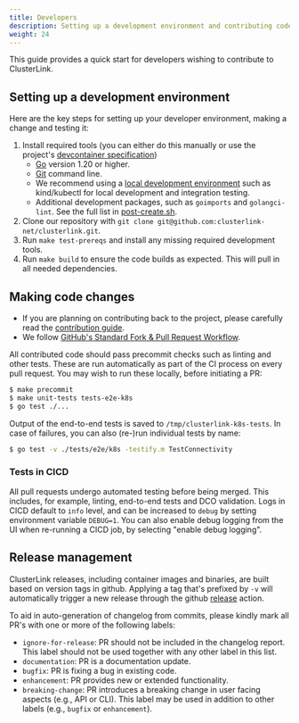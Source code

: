 ```yaml
---
title: Developers
description: Setting up a development environment and contributing code
weight: 24
---
```


This guide provides a quick start for developers wishing to contribute to ClusterLink.

## Setting up a development environment

Here are the key steps for setting up your developer environment, making a change and testing it:

1. Install required tools (you can either do this manually or use the project's
 [devcontainer specification][])
    - [Go][] version 1.20 or higher.
    - [Git][] command line.
    - We recommend using a [local development environment][]  such as kind/kubectl for
      local development and integration testing.
    - Additional development packages, such as `goimports` and `golangci-lint`. See the full list in
      [post-create.sh][].
1. Clone our repository with `git clone git@github.com:clusterlink-net/clusterlink.git`.
1. Run `make test-prereqs` and install any missing required development tools.
1. Run `make build` to ensure the code builds as expected. This will pull in all needed
 dependencies.

## Making code changes

- If you are planning on contributing back to the project, please carefully read the
 [contribution guide][].
- We follow [GitHub's Standard Fork & Pull Request Workflow][].

All contributed code should pass precommit checks such as linting and other tests. These
 are run automatically as part of the CI process on every pull request. You may wish to
 run these locally, before initiating a PR:

```sh
$ make precommit
$ make unit-tests tests-e2e-k8s
$ go test ./...
```

Output of the end-to-end tests is saved to `/tmp/clusterlink-k8s-tests`. In case
 of failures, you can also (re-)run individual tests by name:

```sh
$ go test -v ./tests/e2e/k8s -testify.m TestConnectivity
```

### Tests in CICD

All pull requests undergo automated testing before being merged. This includes, for example,
 linting, end-to-end tests and DCO validation. Logs in CICD default to `info` level, and
 can be increased to `debug` by setting environment variable `DEBUG=1`. You can also enable
 debug logging from the UI when re-running a CICD job, by selecting "enable debug logging".

## Release management

ClusterLink releases, including container images and binaries, are built based
 on version tags in github. Applying a tag that's prefixed by `-v` will automatically
 trigger a new release through the github [release][] action.

To aid in auto-generation of changelog from commits, please kindly mark all PR's
 with one or more of the following labels:

- `ignore-for-release`: PR should not be included in the changelog report.
 This label should not be used together with any other label in this list.
- `documentation`: PR is a documentation update.
- `bugfix`: PR is fixing a bug in existing code.
- `enhancement`: PR provides new or extended functionality.
- `breaking-change`: PR introduces a breaking change in user facing aspects
 (e.g., API or CLI). This label may be used in addition to other labels (e.g.,
 `bugfix` or `enhancement`).

[devcontainer specification]: https://github.com/clusterlink-net/clusterlink/tree/main/.devcontainer/dev
[Go]: https://go.dev/doc/install
[Git]: https://git-scm.com/downloads
[local development environment]: https://kubernetes.io/docs/tasks/tools/
[post-create.sh]: https://github.com/clusterlink-net/clusterlink/blob/main/.devcontainer/dev/post-create.sh
[contribution guide]: https://github.com/clusterlink-net/clusterlink/blob/main/CONTRIBUTING.md
[GitHub's Standard Fork & Pull Request Workflow]: https://gist.github.com/Chaser324/ce0505fbed06b947d962
[release]: https://github.com/clusterlink-net/clusterlink/blob/main/.github/workflows/release.yml
